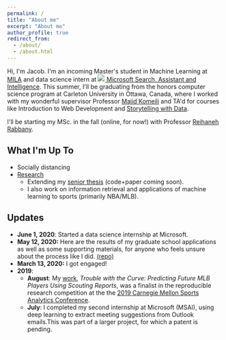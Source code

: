 ```yaml
---
permalink: /
title: "About me"
excerpt: "About me"
author_profile: true
redirect_from: 
  - /about/
  - /about.html
---
```



Hi, I'm Jacob. I'm an incoming Master's student in Machine Learning at <a href="http://mila.quebec/en" class="btn btn--icon btn--inverse" style="width: 5rem"><i class="fac fa-mila fa-fw" aria-hidden="true"></i> MILA</a> and data science intern at <a href="https://www.microsoft.com/en-us/research/group/msai/" class="btn btn--icon btn--inverse"><img class="icon--custom" src="https://upload.wikimedia.org/wikipedia/commons/4/44/Microsoft_logo.svg" style="transform: translate(-1px, -1px);"> Microsoft Search, Assistant and Intelligence</a>. This summer, I'll be graduating from the honors computer science program at Carleton University in Ottawa, Canada, where I worked with my wonderful supervisor Professor [Majid Komeili](http://people.scs.carleton.ca/~majidkomeili/) and TA'd for courses like Introduction to Web Development and [Storytelling with Data](http://www.davidmckie.com/professional-skills-data-storytelling-33310-jour-4401-a-2/).

I'll be starting my MSc. in the fall (online, for now!) with Professor [Reihaneh Rabbany](http://www.reirab.com/).

## What I'm Up To

* Socially distancing
* [Research](/publications/)
  * Extending my [senior thesis](/publications/thesis) (code+paper coming soon).
  * I also work on information retrieval and applications of machine learning to sports (primarily NBA/MLB).

## Updates

* **June 1, 2020**: Started a data science internship at Microsoft.
* **May 12, 2020:** Here are the results of my graduate school applications as well as some supporting materials, for anyone who feels unsure about the process like I did. [(repo)](https://github.com/jacobdanovitch/Graduate-Applications)
* **March 13, 2020:** I got engaged!
* **2019**:
  * **August**: My [work](/publications/twtc), <i style="font-style: italic">Trouble with the Curve: Predicting Future MLB Players Using Scouting Reports</i>, was a finalist in the reproducible research competition at the the [2019 Carnegie Mellon Sports Analytics Conference](http://www.stat.cmu.edu/cmsac/).
  * **July**: I completed my second internship at Microsoft (MSAI), using deep learning to extract meeting suggestions from Outlook emails.This was part of a larger project, for which a patent is pending.